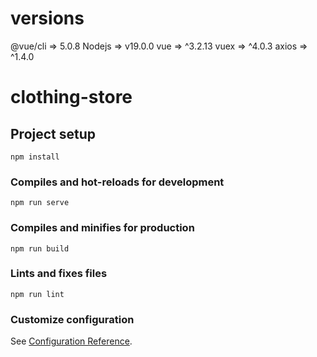 # versions

@vue/cli => 5.0.8
Nodejs => v19.0.0
vue => ^3.2.13
vuex => ^4.0.3
axios => ^1.4.0

<!-- ,,,,,,,,,,,,,,, -->

# clothing-store

## Project setup

```
npm install
```

### Compiles and hot-reloads for development

```
npm run serve
```

### Compiles and minifies for production

```
npm run build
```

### Lints and fixes files

```
npm run lint
```

### Customize configuration

See [Configuration Reference](https://cli.vuejs.org/config/).
